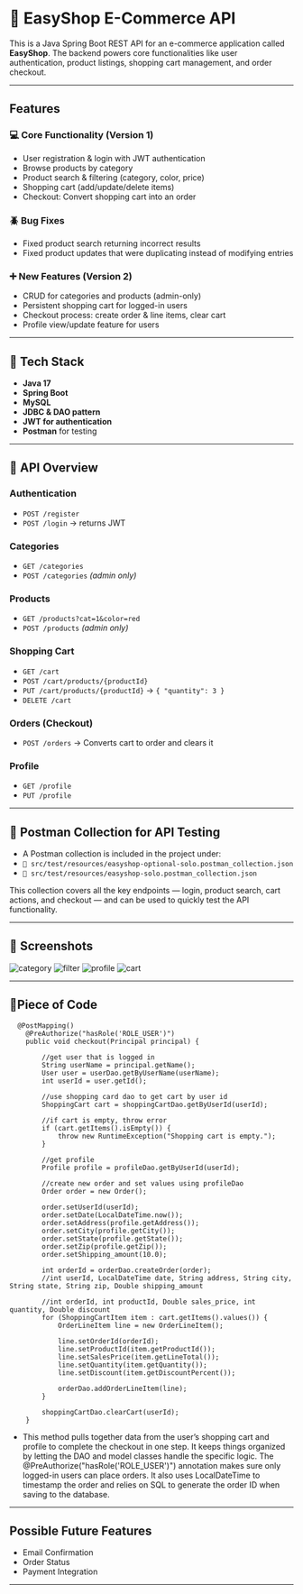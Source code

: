 # 🛒 EasyShop E-Commerce API

This is a Java Spring Boot REST API for an e-commerce application called **EasyShop**. The backend powers core functionalities like user authentication, product listings, shopping cart management, and order checkout.

---

## Features

### 💻 Core Functionality (Version 1)
-  User registration & login with JWT authentication
-  Browse products by category
-  Product search & filtering (category, color, price)
-  Shopping cart (add/update/delete items)
-  Checkout: Convert shopping cart into an order

### 🪲  Bug Fixes
- Fixed product search returning incorrect results
- Fixed product updates that were duplicating instead of modifying entries

### ➕ New Features (Version 2)
- CRUD for categories and products (admin-only)
- Persistent shopping cart for logged-in users
- Checkout process: create order & line items, clear cart
- Profile view/update feature for users

---

## 🧰 Tech Stack

- **Java 17**
- **Spring Boot**
- **MySQL**
- **JDBC & DAO pattern**
- **JWT for authentication**
- **Postman** for testing

---

## 🔄 API Overview

### Authentication
- `POST /register`
- `POST /login` → returns JWT

### Categories
- `GET /categories`
- `POST /categories` *(admin only)*

### Products
- `GET /products?cat=1&color=red`
- `POST /products` *(admin only)*

### Shopping Cart
- `GET /cart`
- `POST /cart/products/{productId}`
- `PUT /cart/products/{productId}` → `{ "quantity": 3 }`
- `DELETE /cart`

### Orders (Checkout)
- `POST /orders` → Converts cart to order and clears it

### Profile
- `GET /profile`
- `PUT /profile`

---

## 🧪 Postman Collection for API Testing

- A Postman collection is included in the project under:
- `📁 src/test/resources/easyshop-optional-solo.postman_collection.json`
- `📁 src/test/resources/easyshop-solo.postman_collection.json`

This collection covers all the key endpoints — login, product search, cart actions, and checkout — and can be used to quickly test the API functionality.


---

## 📸 Screenshots
![category](https://github.com/user-attachments/assets/dbbd87e5-50f1-445c-9605-1c1862004f0b)
![filter](https://github.com/user-attachments/assets/cdadf331-c968-4396-aedb-0ad21ebd333c)
![profile](https://github.com/user-attachments/assets/2cecce98-7ea5-49ed-b087-28d74968120d)
![cart](https://github.com/user-attachments/assets/16211870-9347-4311-b59f-06ac7fe58f7a)

---

## 🥧Piece of Code 

```
  @PostMapping()
    @PreAuthorize("hasRole('ROLE_USER')")
    public void checkout(Principal principal) {

        //get user that is logged in
        String userName = principal.getName();
        User user = userDao.getByUserName(userName);
        int userId = user.getId();

        //use shopping card dao to get cart by user id
        ShoppingCart cart = shoppingCartDao.getByUserId(userId);

        //if cart is empty, throw error
        if (cart.getItems().isEmpty()) {
            throw new RuntimeException("Shopping cart is empty.");
        }

        //get profile
        Profile profile = profileDao.getByUserId(userId);

        //create new order and set values using profileDao
        Order order = new Order();

        order.setUserId(userId);
        order.setDate(LocalDateTime.now());
        order.setAddress(profile.getAddress());
        order.setCity(profile.getCity());
        order.setState(profile.getState());
        order.setZip(profile.getZip());
        order.setShipping_amount(10.0);

        int orderId = orderDao.createOrder(order);
        //int userId, LocalDateTime date, String address, String city, String state, String zip, Double shipping_amount

        //int orderId, int productId, Double sales_price, int quantity, Double discount
        for (ShoppingCartItem item : cart.getItems().values()) {
            OrderLineItem line = new OrderLineItem();

            line.setOrderId(orderId);
            line.setProductId(item.getProductId());
            line.setSalesPrice(item.getLineTotal());
            line.setQuantity(item.getQuantity());
            line.setDiscount(item.getDiscountPercent());

            orderDao.addOrderLineItem(line);
        }

        shoppingCartDao.clearCart(userId);
    }
```
- This method pulls together data from the user’s shopping cart and profile to complete the checkout in one step. It keeps things organized by letting the DAO and model classes handle the specific logic. The @PreAuthorize("hasRole('ROLE_USER')") annotation makes sure only logged-in users can place orders. It also uses LocalDateTime to timestamp the order and relies on SQL to generate the order ID when saving to the database.


---
## Possible Future Features

- Email Confirmation
- Order Status
- Payment Integration
--- 
